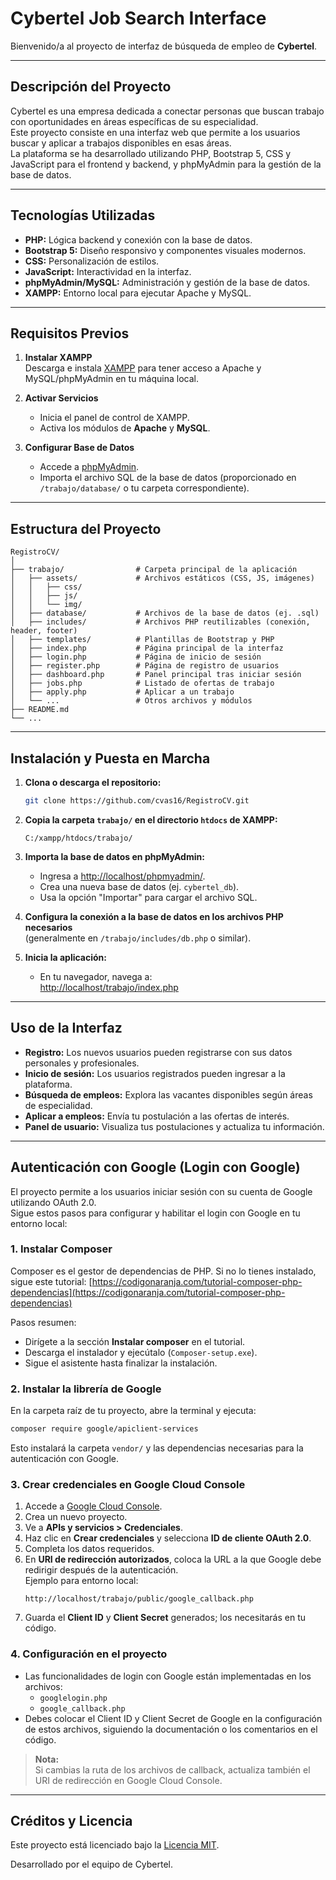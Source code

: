 # Cybertel Job Search Interface

Bienvenido/a al proyecto de interfaz de búsqueda de empleo de **Cybertel**.

---

## Descripción del Proyecto

Cybertel es una empresa dedicada a conectar personas que buscan trabajo con oportunidades en áreas específicas de su especialidad.  
Este proyecto consiste en una interfaz web que permite a los usuarios buscar y aplicar a trabajos disponibles en esas áreas.  
La plataforma se ha desarrollado utilizando PHP, Bootstrap 5, CSS y JavaScript para el frontend y backend, y phpMyAdmin para la gestión de la base de datos.

---

## Tecnologías Utilizadas

- **PHP:** Lógica backend y conexión con la base de datos.
- **Bootstrap 5:** Diseño responsivo y componentes visuales modernos.
- **CSS:** Personalización de estilos.
- **JavaScript:** Interactividad en la interfaz.
- **phpMyAdmin/MySQL:** Administración y gestión de la base de datos.
- **XAMPP:** Entorno local para ejecutar Apache y MySQL.

---

## Requisitos Previos

1. **Instalar XAMPP**  
   Descarga e instala [XAMPP](https://www.apachefriends.org/index.html) para tener acceso a Apache y MySQL/phpMyAdmin en tu máquina local.

2. **Activar Servicios**  
   - Inicia el panel de control de XAMPP.
   - Activa los módulos de **Apache** y **MySQL**.

3. **Configurar Base de Datos**  
   - Accede a [phpMyAdmin](http://localhost/phpmyadmin/).
   - Importa el archivo SQL de la base de datos (proporcionado en `/trabajo/database/` o tu carpeta correspondiente).

---

## Estructura del Proyecto

```plaintext
RegistroCV/
│
├── trabajo/                # Carpeta principal de la aplicación
│   ├── assets/             # Archivos estáticos (CSS, JS, imágenes)
│   │   ├── css/
│   │   ├── js/
│   │   └── img/
│   ├── database/           # Archivos de la base de datos (ej. .sql)
│   ├── includes/           # Archivos PHP reutilizables (conexión, header, footer)
│   ├── templates/          # Plantillas de Bootstrap y PHP
│   ├── index.php           # Página principal de la interfaz
│   ├── login.php           # Página de inicio de sesión
│   ├── register.php        # Página de registro de usuarios
│   ├── dashboard.php       # Panel principal tras iniciar sesión
│   ├── jobs.php            # Listado de ofertas de trabajo
│   ├── apply.php           # Aplicar a un trabajo
│   └── ...                 # Otros archivos y módulos
├── README.md
└── ...
```

---

## Instalación y Puesta en Marcha

1. **Clona o descarga el repositorio:**
   ```bash
   git clone https://github.com/cvas16/RegistroCV.git
   ```

2. **Copia la carpeta `trabajo/` en el directorio `htdocs` de XAMPP:**
   ```plaintext
   C:/xampp/htdocs/trabajo/
   ```

3. **Importa la base de datos en phpMyAdmin:**
   - Ingresa a [http://localhost/phpmyadmin/](http://localhost/phpmyadmin/).
   - Crea una nueva base de datos (ej. `cybertel_db`).
   - Usa la opción "Importar" para cargar el archivo SQL.

4. **Configura la conexión a la base de datos en los archivos PHP necesarios**  
   (generalmente en `/trabajo/includes/db.php` o similar).

5. **Inicia la aplicación:**
   - En tu navegador, navega a:  
     [http://localhost/trabajo/index.php](http://localhost/trabajo/index.php)

---

## Uso de la Interfaz

- **Registro:** Los nuevos usuarios pueden registrarse con sus datos personales y profesionales.
- **Inicio de sesión:** Los usuarios registrados pueden ingresar a la plataforma.
- **Búsqueda de empleos:** Explora las vacantes disponibles según áreas de especialidad.
- **Aplicar a empleos:** Envía tu postulación a las ofertas de interés.
- **Panel de usuario:** Visualiza tus postulaciones y actualiza tu información.

---

## Autenticación con Google (Login con Google)

El proyecto permite a los usuarios iniciar sesión con su cuenta de Google utilizando OAuth 2.0.  
Sigue estos pasos para configurar y habilitar el login con Google en tu entorno local:

### 1. Instalar Composer

Composer es el gestor de dependencias de PHP. Si no lo tienes instalado, sigue este tutorial: [https://codigonaranja.com/tutorial-composer-php-dependencias](https://codigonaranja.com/tutorial-composer-php-dependencias)

Pasos resumen:
- Dirígete a la sección **Instalar composer** en el tutorial.
- Descarga el instalador y ejecútalo (`Composer-setup.exe`).
- Sigue el asistente hasta finalizar la instalación.

### 2. Instalar la librería de Google

En la carpeta raíz de tu proyecto, abre la terminal y ejecuta:

```bash
composer require google/apiclient-services
```
Esto instalará la carpeta `vendor/` y las dependencias necesarias para la autenticación con Google.

### 3. Crear credenciales en Google Cloud Console

1. Accede a [Google Cloud Console](https://console.cloud.google.com/).
2. Crea un nuevo proyecto.
3. Ve a **APIs y servicios > Credenciales**.
4. Haz clic en **Crear credenciales** y selecciona **ID de cliente OAuth 2.0**.
5. Completa los datos requeridos.
6. En **URI de redirección autorizados**, coloca la URL a la que Google debe redirigir después de la autenticación.  
   Ejemplo para entorno local:
   ```
   http://localhost/trabajo/public/google_callback.php
   ```
7. Guarda el **Client ID** y **Client Secret** generados; los necesitarás en tu código.

### 4. Configuración en el proyecto

- Las funcionalidades de login con Google están implementadas en los archivos:
  - `googlelogin.php`
  - `google_callback.php`
- Debes colocar el Client ID y Client Secret de Google en la configuración de estos archivos, siguiendo la documentación o los comentarios en el código.

> **Nota:**  
> Si cambias la ruta de los archivos de callback, actualiza también el URI de redirección en Google Cloud Console.

---

## Créditos y Licencia

Este proyecto está licenciado bajo la [Licencia MIT](https://opensource.org/licenses/MIT).

Desarrollado por el equipo de Cybertel.
